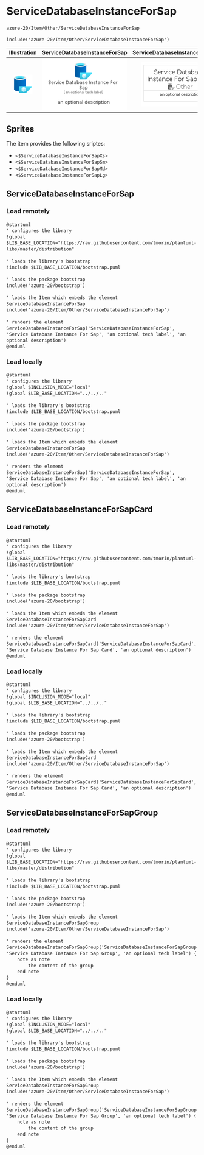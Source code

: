 # ServiceDatabaseInstanceForSap


```text
azure-20/Item/Other/ServiceDatabaseInstanceForSap
```

```text
include('azure-20/Item/Other/ServiceDatabaseInstanceForSap')
```



| Illustration | ServiceDatabaseInstanceForSap | ServiceDatabaseInstanceForSapCard | ServiceDatabaseInstanceForSapGroup |
| :---: | :---: | :---: | :---: |
| ![illustration for Illustration](../../../azure-20/Item/Other/ServiceDatabaseInstanceForSap.png) | ![illustration for ServiceDatabaseInstanceForSap](../../../azure-20/Item/Other/ServiceDatabaseInstanceForSap.Local.png) | ![illustration for ServiceDatabaseInstanceForSapCard](../../../azure-20/Item/Other/ServiceDatabaseInstanceForSapCard.Local.png) | ![illustration for ServiceDatabaseInstanceForSapGroup](../../../azure-20/Item/Other/ServiceDatabaseInstanceForSapGroup.Local.png) |



## Sprites
The item provides the following sriptes:

- `<$ServiceDatabaseInstanceForSapXs>`
- `<$ServiceDatabaseInstanceForSapSm>`
- `<$ServiceDatabaseInstanceForSapMd>`
- `<$ServiceDatabaseInstanceForSapLg>`





## ServiceDatabaseInstanceForSap

### Load remotely
```plantuml
@startuml
' configures the library
!global $LIB_BASE_LOCATION="https://raw.githubusercontent.com/tmorin/plantuml-libs/master/distribution"

' loads the library's bootstrap
!include $LIB_BASE_LOCATION/bootstrap.puml

' loads the package bootstrap
include('azure-20/bootstrap')

' loads the Item which embeds the element ServiceDatabaseInstanceForSap
include('azure-20/Item/Other/ServiceDatabaseInstanceForSap')

' renders the element
ServiceDatabaseInstanceForSap('ServiceDatabaseInstanceForSap', 'Service Database Instance For Sap', 'an optional tech label', 'an optional description')
@enduml
```

### Load locally
```plantuml
@startuml
' configures the library
!global $INCLUSION_MODE="local"
!global $LIB_BASE_LOCATION="../../.."

' loads the library's bootstrap
!include $LIB_BASE_LOCATION/bootstrap.puml

' loads the package bootstrap
include('azure-20/bootstrap')

' loads the Item which embeds the element ServiceDatabaseInstanceForSap
include('azure-20/Item/Other/ServiceDatabaseInstanceForSap')

' renders the element
ServiceDatabaseInstanceForSap('ServiceDatabaseInstanceForSap', 'Service Database Instance For Sap', 'an optional tech label', 'an optional description')
@enduml
```

## ServiceDatabaseInstanceForSapCard

### Load remotely
```plantuml
@startuml
' configures the library
!global $LIB_BASE_LOCATION="https://raw.githubusercontent.com/tmorin/plantuml-libs/master/distribution"

' loads the library's bootstrap
!include $LIB_BASE_LOCATION/bootstrap.puml

' loads the package bootstrap
include('azure-20/bootstrap')

' loads the Item which embeds the element ServiceDatabaseInstanceForSapCard
include('azure-20/Item/Other/ServiceDatabaseInstanceForSap')

' renders the element
ServiceDatabaseInstanceForSapCard('ServiceDatabaseInstanceForSapCard', 'Service Database Instance For Sap Card', 'an optional description')
@enduml
```

### Load locally
```plantuml
@startuml
' configures the library
!global $INCLUSION_MODE="local"
!global $LIB_BASE_LOCATION="../../.."

' loads the library's bootstrap
!include $LIB_BASE_LOCATION/bootstrap.puml

' loads the package bootstrap
include('azure-20/bootstrap')

' loads the Item which embeds the element ServiceDatabaseInstanceForSapCard
include('azure-20/Item/Other/ServiceDatabaseInstanceForSap')

' renders the element
ServiceDatabaseInstanceForSapCard('ServiceDatabaseInstanceForSapCard', 'Service Database Instance For Sap Card', 'an optional description')
@enduml
```

## ServiceDatabaseInstanceForSapGroup

### Load remotely
```plantuml
@startuml
' configures the library
!global $LIB_BASE_LOCATION="https://raw.githubusercontent.com/tmorin/plantuml-libs/master/distribution"

' loads the library's bootstrap
!include $LIB_BASE_LOCATION/bootstrap.puml

' loads the package bootstrap
include('azure-20/bootstrap')

' loads the Item which embeds the element ServiceDatabaseInstanceForSapGroup
include('azure-20/Item/Other/ServiceDatabaseInstanceForSap')

' renders the element
ServiceDatabaseInstanceForSapGroup('ServiceDatabaseInstanceForSapGroup', 'Service Database Instance For Sap Group', 'an optional tech label') {
    note as note
        the content of the group
    end note
}
@enduml
```

### Load locally
```plantuml
@startuml
' configures the library
!global $INCLUSION_MODE="local"
!global $LIB_BASE_LOCATION="../../.."

' loads the library's bootstrap
!include $LIB_BASE_LOCATION/bootstrap.puml

' loads the package bootstrap
include('azure-20/bootstrap')

' loads the Item which embeds the element ServiceDatabaseInstanceForSapGroup
include('azure-20/Item/Other/ServiceDatabaseInstanceForSap')

' renders the element
ServiceDatabaseInstanceForSapGroup('ServiceDatabaseInstanceForSapGroup', 'Service Database Instance For Sap Group', 'an optional tech label') {
    note as note
        the content of the group
    end note
}
@enduml
```

